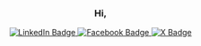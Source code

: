 <div id="header" align="center">
  <h3>Hi,</h3>
  <div id="badges">
  <a href="https://www.linkedin.com/in/randimbimanana-princy-52b0a9257">
    <img src="https://img.shields.io/badge/LinkedIn-blue?style=for-the-badge&logo=linkedin&logoColor=white" alt="LinkedIn Badge"/>
  </a>
  <a href="https://web.facebook.com/Princy.Randimbimanana">
    <img src="https://img.shields.io/badge/Facebook-white?style=for-the-badge&logo=Facebook&logoColor=blue" alt="Facebook Badge"/>
  </a>
  <a href="https://twitter.com/Princy_rh">
    <img src="https://img.shields.io/badge/Twitter-black?style=for-the-badge&logo=X&logoColor=red" alt="X Badge"/>
  </a>
</div>
</div>

